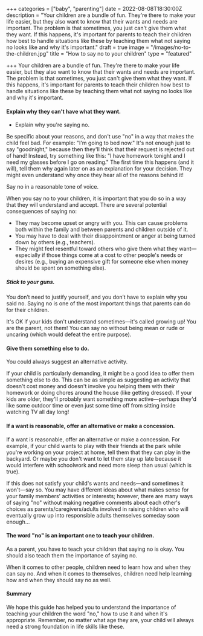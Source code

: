 +++
categories = ["baby", "parenting"]
date = 2022-08-08T18:30:00Z
description = "Your children are a bundle of fun. They're there to make your life easier, but they also want to know that their wants and needs are important. The problem is that sometimes, you just can't give them what they want. If this happens, it's important for parents to teach their children how best to handle situations like these by teaching them what not saying no looks like and why it's important."
draft = true
image = "/images/no-to-the-children.jpg"
title = "How to say no to your children"
type = "featured"

+++
Your children are a bundle of fun. They're there to make your life easier, but they also want to know that their wants and needs are important. The problem is that sometimes, you just can't give them what they want. If this happens, it's important for parents to teach their children how best to handle situations like these by teaching them what not saying no looks like and why it's important.

#### Explain why they can't have what they want.

* Explain why you're saying no.

Be specific about your reasons, and don't use "no" in a way that makes the child feel bad. For example: "I'm going to bed now." It's not enough just to say "goodnight," because then they'll think that their request is rejected out of hand! Instead, try something like this: "I have homework tonight and I need my glasses before I go on reading." The first time this happens (and it will), tell them why again later on as an explanation for your decision. They might even understand why once they hear all of the reasons behind it!

Say no in a reasonable tone of voice.

When you say no to your children, it is important that you do so in a way that they will understand and accept. There are several potential consequences of saying no:

* They may become upset or angry with you. This can cause problems both within the family and between parents and children outside of it.
* You may have to deal with their disappointment or anger at being turned down by others (e.g., teachers).
* They might feel resentful toward others who give them what they want—especially if those things come at a cost to other people's needs or desires (e.g., buying an expensive gift for someone else when money should be spent on something else).

##### Stick to your guns.

You don’t need to justify yourself, and you don’t have to explain why you said no. Saying no is one of the most important things that parents can do for their children.

It's OK if your kids don't understand sometimes—it's called growing up! You are the parent, not them! You can say no without being mean or rude or uncaring (which would defeat the entire purpose).

#### Give them something else to do.

You could always suggest an alternative activity.

If your child is particularly demanding, it might be a good idea to offer them something else to do. This can be as simple as suggesting an activity that doesn't cost money and doesn't involve you helping them with their homework or doing chores around the house (like getting dressed). If your kids are older, they'll probably want something more active—perhaps they'd like some outdoor time or even just some time off from sitting inside watching TV all day long!

#### If a want is reasonable, offer an alternative or make a concession.

If a want is reasonable, offer an alternative or make a concession. For example, if your child wants to play with their friends at the park while you're working on your project at home, tell them that they can play in the backyard. Or maybe you don't want to let them stay up late because it would interfere with schoolwork and need more sleep than usual (which is true).

If this does not satisfy your child's wants and needs—and sometimes it won't—say so. You may have different ideas about what makes sense for your family members' activities or interests; however, there are many ways of saying "no" without making negative comments about each other's choices as parents/caregivers/adults involved in raising children who will eventually grow up into responsible adults themselves someday soon enough...

#### The word "no" is an important one to teach your children.

As a parent, you have to teach your children that saying no is okay. You should also teach them the importance of saying no.

When it comes to other people, children need to learn how and when they can say no. And when it comes to themselves, children need help learning how and when they should say no as well.

#### Summary

We hope this guide has helped you to understand the importance of teaching your children the word "no," how to use it and when it's appropriate. Remember, no matter what age they are, your child will always need a strong foundation in life skills like these.